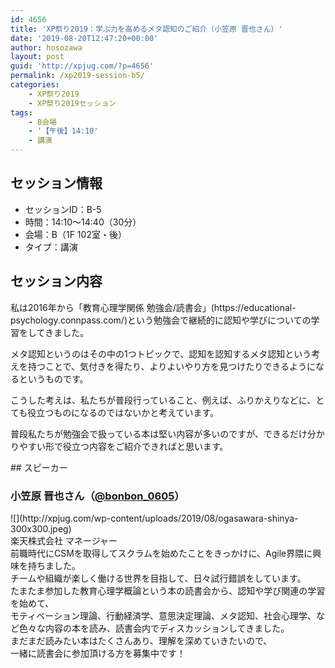 ```yaml
---
id: 4656
title: 'XP祭り2019：学ぶ力を高めるメタ認知のご紹介（小笠原 晋也さん）'
date: '2019-08-20T12:47:20+00:00'
author: hosozawa
layout: post
guid: 'http://xpjug.com/?p=4656'
permalink: /xp2019-session-b5/
categories:
    - XP祭り2019
    - XP祭り2019セッション
tags:
    - B会場
    - '【午後】14:10'
    - 講演
---
```


## セッション情報

- セッションID：B-5
- 時間：14:10～14:40（30分）
- 会場：B（1F 102室・後）
- タイプ：講演

## セッション内容

<div>私は2016年から「教育心理学関係 勉強会/読書会」(https://educational-<wbr></wbr>psychology.connpass.com/)<wbr></wbr>という勉強会で継続的に認知や学びについての学習をしてきました。

メタ認知というのはその中の1つトピックで、認知を認知するメタ認知という考えを持つことで、気付きを得たり、<wbr></wbr>よりよいやり方を見つけたりできるようになるというものです。

こうした考えは、私たちが普段行っていること、例えば、<wbr></wbr>ふりかえりなどに、とても役立つものになるのではないかと考えています。

普段私たちが勉強会で扱っている本は堅い内容が多いのですが、できるだけ分かりやすい形で役立つ内容をご紹介できればと思いま<wbr></wbr>す。

</div>## スピーカー

### 小笠原 晋也さん（[@bonbon\_0605](https://twitter.com/@bonbon_0605)）

<div class="profile">![](http://xpjug.com/wp-content/uploads/2019/08/ogasawara-shinya-300x300.jpeg)

<div>楽天株式会社 マネージャー</div><div></div><div>前職時代にCSMを取得してスクラムを始めたことをきっかけに、<wbr></wbr>Agile界隈に興味を持ちました。</div><div>チームや組織が楽しく働ける世界を目指して、<wbr></wbr>日々試行錯誤をしています。</div><div></div><div>たまたま参加した教育心理学概論という本の読書会から、<wbr></wbr>認知や学び関連の学習を始めて、</div><div>モティベーション理論、行動経済学、意思決定理論、メタ認知、<wbr></wbr>社会心理学、など色々な内容の本を読み、<wbr></wbr>読書会内でディスカッションしてきました。</div><div>まだまだ読みたい本はたくさんあり、理解を深めていきたいので、</div><div>一緒に読書会に参加頂ける方を募集中です！</div></div>